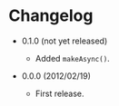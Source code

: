 # Changelog

- 0.1.0 (not yet released)
  - Added `makeAsync()`.

- 0.0.0 (2012/02/19)
  - First release.

